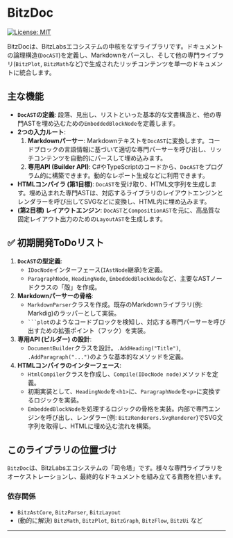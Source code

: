 # BitzDoc

[![License: MIT](https://img.shields.io/badge/License-MIT-yellow.svg)](https://opensource.org/licenses/MIT)

BitzDocは、BitzLabsエコシステムの中核をなすライブラリです。ドキュメントの論理構造(`DocAST`)を定義し、Markdownをパースし、そして他の専門ライブラリ(`BitzPlot`, `BitzMath`など)で生成されたリッチコンテンツを単一のドキュメントに統合します。

## 主な機能

-   **`DocAST`の定義**: 段落、見出し、リストといった基本的な文書構造と、他の専門ASTを埋め込むための`EmbeddedBlockNode`を定義します。
-   **2つの入力ルート**:
    1.  **Markdownパーサー**: Markdownテキストを`DocAST`に変換します。コードブロックの言語情報に基づいて適切な専門パーサーを呼び出し、リッチコンテンツを自動的にパースして埋め込みます。
    2.  **専用API (Builder API)**: C#やTypeScriptのコードから、`DocAST`をプログラム的に構築できます。動的なレポート生成などに利用できます。
-   **HTMLコンパイラ (第1目標)**: `DocAST`を受け取り、HTML文字列を生成します。埋め込まれた専門ASTは、対応するライブラリのレイアウトエンジンとレンダラーを呼び出してSVGなどに変換し、HTML内に埋め込みます。
-   **(第2目標) レイアウトエンジン**: `DocAST`と`CompositionAST`を元に、高品質な固定レイアウト出力のための`LayoutAST`を生成します。

## ✅ 初期開発ToDoリスト

1.  **`DocAST`の型定義**:
    *   `IDocNode`インターフェース(`IAstNode`継承)を定義。
    *   `ParagraphNode`, `HeadingNode`, `EmbeddedBlockNode`など、主要なASTノードクラスの「殻」を作成。
2.  **Markdownパーサーの骨格**:
    *   `MarkdownParser`クラスを作成。既存のMarkdownライブラリ(例: Markdig)のラッパーとして実装。
    *   ` ```plot `のようなコードブロックを検知し、対応する専門パーサーを呼び出すための拡張ポイント（フック）を実装。
3.  **専用API (ビルダー) の設計**:
    *   `DocumentBuilder`クラスを設計。`.AddHeading("Title")`, `.AddParagraph("...")`のような基本的なメソッドを定義。
4.  **HTMLコンパイラのインターフェース**:
    *   `HtmlCompiler`クラスを作成し、`Compile(IDocNode node)`メソッドを定義。
    *   初期実装として、`HeadingNode`を`<h1>`に、`ParagraphNode`を`<p>`に変換するロジックを実装。
    *   `EmbeddedBlockNode`を処理するロジックの骨格を実装。内部で専門エンジンを呼び出し、レンダラー(例: `BitzRenderers.SvgRenderer`)でSVG文字列を取得し、HTMLに埋め込む流れを構築。

## このライブラリの位置づけ

`BitzDoc`は、BitzLabsエコシステムの「司令塔」です。様々な専門ライブラリをオーケストレーションし、最終的なドキュメントを組み立てる責務を担います。

### 依存関係

-   `BitzAstCore`, `BitzParser`, `BitzLayout`
-   (動的に解決) `BitzMath`, `BitzPlot`, `BitzGraph`, `BitzFlow`, `BitzUi` など

---
